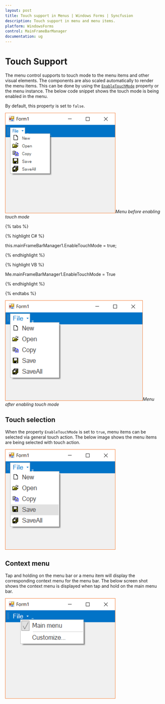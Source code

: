 ```yaml
---
layout: post
title: Touch support in Menus | Windows Forms | Syncfusion
description: Touch support in menu and menu items.
platform: WindowsForms
control: MainFrameBarManager 
documentation: ug
---
```


# Touch Support

The menu control supports to touch mode to the menu items and other visual elements. The components are also scaled automatically to render the menu items. This can be done by using the [`EnableTouchMode`](https://help.syncfusion.com/cr/cref_files/windowsforms/Syncfusion.Tools.Windows~Syncfusion.Windows.Forms.Tools.XPMenus.BarManager~EnableTouchMode.html) property or the menu instance. The below code snippet shows the touch mode is being enabled in the menu.

By default, this property is set to `false`.

![Menu disabled with touch mode](Touch-Support-images/menu_Touch_Disabled.png)*Menu before enabling touch mode*

{% tabs %}

{% highlight C# %}

this.mainFrameBarManager1.EnableTouchMode = true;

{% endhighlight %}

{% highlight VB %}

Me.mainFrameBarManager1.EnableTouchMode = True

{% endhighlight %}

{% endtabs %}

![Menu enabled with touch mode](Touch-Support-images/menu_Touch_Enabled.png)*Menu after enabling touch mode*

## Touch selection

When the property `EnableTouchMode` is set to `true`, menu items can be selected via general touch action. The below image shows the menu items are being selected with touch action.

![Menu items selected with touch action](Touch-Support-images/menu_Touch_Selection.png)

## Context menu

Tap and holding on the menu bar or a menu item will display the corresponding context menu for the menu bar. The below screen shot shows the context menu is displayed when tap and hold on the main menu bar.

![Context menu in menu bar](Touch-Support-images/menu_with_ContextMenu.png)